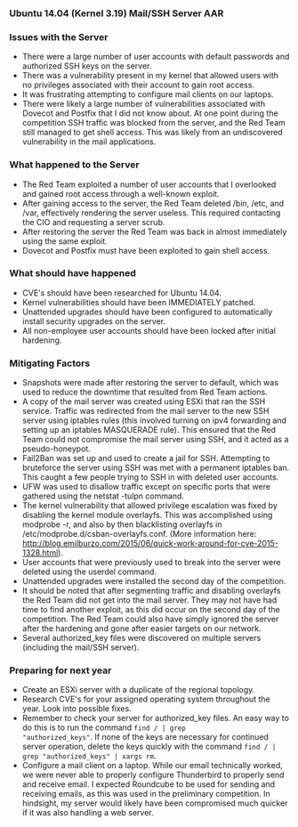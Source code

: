 ### Ubuntu 14.04 (Kernel 3.19) Mail/SSH Server AAR

### Issues with the Server
- There were a large number of user accounts with default passwords and authorized SSH keys on the server.
- There was a vulnerability present in my kernel that allowed users with no privileges associated with their account to gain root access.
- It was frustrating attempting to configure mail clients on our laptops.
- There were likely a large number of vulnerabilities associated with Dovecot and Postfix that I did not know about. At one point during the competition SSH traffic was blocked from the server, and the Red Team still managed to get shell access. This was likely from an undiscovered vulnerability in the mail applications.

### What happened to the Server
- The Red Team exploited a number of user accounts that I overlooked and gained root access through a well-known exploit.
- After gaining access to the server, the Red Team deleted /bin, /etc, and /var, effectively rendering the server useless. This required contacting the CIO and requesting a server scrub.
- After restoring the server the Red Team was back in almost immediately using the same exploit.
- Dovecot and Postfix must have been exploited to gain shell access.

### What should have happened
- CVE's should have been researched for Ubuntu 14.04.
- Kernel vulnerabilities should have been IMMEDIATELY patched.
- Unattended upgrades should have been configured to automatically install security upgrades on the server.
- All non-employee user accounts should have been locked after initial hardening.

### Mitigating Factors
- Snapshots were made after restoring the server to default, which was used to reduce the downtime that resulted from Red Team actions.
- A copy of the mail server was created using ESXi that ran the SSH service. Traffic was redirected from the mail server to the new SSH server using iptables rules (this involved turning on ipv4 forwarding and setting up an iptables MASQUERADE rule). This ensured that the Red Team could not compromise the mail server using SSH, and it acted as a pseudo-honeypot.
- Fail2Ban was set up and used to create a jail for SSH. Attempting to bruteforce the server using SSH was met with a permanent iptables ban. This caught a few people trying to SSH in with deleted user accounts.
- UFW was used to disallow traffic except on specific ports that were gathered using the netstat -tulpn command.
- The kernel vulnerability that allowed privilege escalation was fixed by disabling the kernel module overlayfs. This was accomplished using modprobe -r, and also by then blacklisting overlayfs in /etc/modprobe.d/csban-overlayfs.conf. (More information here: http://blog.emilburzo.com/2015/06/quick-work-around-for-cve-2015-1328.html).
- User accounts that were previously used to break into the server were deleted using the userdel command.
- Unattended upgrades were installed the second day of the competition.
- It should be noted that after segmenting traffic and disabling overlayfs the Red Team did not get into the mail server. They may not have had time to find another exploit, as this did occur on the second day of the competition. The Red Team could also have simply ignored the server after the hardening and gone after easier targets on our network.
- Several authorized_key files were discovered on multiple servers (including the mail/SSH server).

### Preparing for next year
- Create an ESXi server with a duplicate of the regional topology.
- Research CVE's for your assigned operating system throughout the year. Look into possible fixes.
- Remember to check your server for authorized_key files. An easy way to do this is to run the command <code>find / | grep "authorized_keys"</code>. If none of the keys are necessary for continued server operation, delete the keys quickly with the command <code>find / | grep "authorized_keys" | xargs rm</code>.
- Configure a mail client on a laptop. While our email technically worked, we were never able to properly configure Thunderbird to properly send and receive email. I expected Roundcube to be used for sending and receiving emails, as this was used in the preliminary competition. In hindsight, my server would likely have been compromised much quicker if it was also handling a web server.
